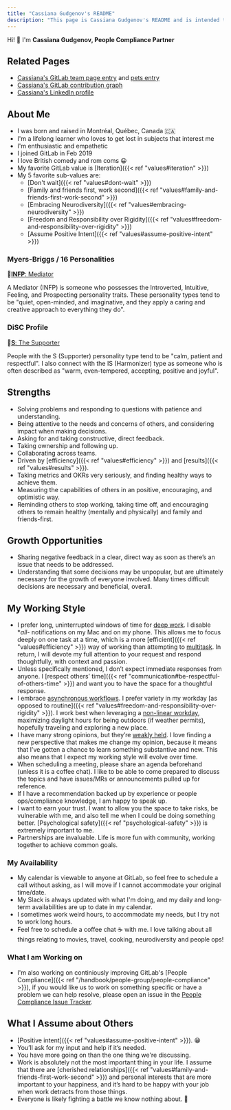 ```yaml
---
title: "Cassiana Gudgenov's README"
description: "This page is Cassiana Gudgenov's README and is intended to be helpful when interacting with her."
---
```


<!-- This template will help you build out your very own GitLab README, a great tool for transparently letting others know what it's like to work with you, and how you prefer to be communicated with. Each section is optional. You can remove those you aren't comfortable filling out, and add sections that are germane to you. -->

Hi! 👋 I'm **Cassiana Gudgenov, People Compliance Partner**

## Related Pages

- [Cassiana's GitLab team page entry](/handbook/company/team/#cgudgenov) and [pets entry](/handbook/company/team-pets/#110-marbles-kitty)
- [Cassiana's GitLab contribution graph](https://gitlab.com/cgudgenov)
- [Cassiana's LinkedIn profile](https://www.linkedin.com/in/cassianagudgenov/)

## About Me

- I was born and raised in Montréal, Québec, Canada 🇨🇦
- I'm a lifelong learner who loves to get lost in subjects that interest me
- I'm enthusiastic and empathetic
- I joined GitLab in Feb 2019
- I love British comedy and rom coms 😀
- My favorite GitLab value is [Iteration]({{< ref "values#iteration" >}})
- My 5 favorite sub-values are:
    - [Don't wait]({{< ref "values#dont-wait" >}})
    - [Family and friends first, work second]({{< ref "values#family-and-friends-first-work-second" >}})
    - [Embracing Neurodiversity]({{< ref "values#embracing-neurodiversity" >}})
    - [Freedom and Responsibility over Rigidity]({{< ref "values#freedom-and-responsibility-over-rigidity" >}})
    - [Assume Positive Intent]({{< ref "values#assume-positive-intent" >}})

### Myers-Briggs / 16 Personalities

🔗[**INFP**: Mediator](https://www.16personalities.com/infp-personality)

A Mediator (INFP) is someone who possesses the Introverted, Intuitive, Feeling, and Prospecting personality traits. These personality types tend to be "quiet, open-minded, and imaginative, and they apply a caring and creative approach to everything they do".

### DiSC Profile

🔗[**S**: The Supporter](https://www.crystalknows.com/disc/s-personality-type)

People with the S (Supporter) personality type tend to be "calm, patient and respectful". I also connect with the IS (Harmonizer) type as someone who is often described as "warm, even-tempered, accepting, positive and joyful".

## Strengths

- Solving problems and responding to questions with patience and understanding.
- Being attentive to the needs and concerns of others, and considering impact when making decisions.
- Asking for and taking constructive, direct feedback.
- Taking ownership and following up.
- Collaborating across teams.
- Driven by [efficiency]({{< ref "values#efficiency" >}}) and [results]({{< ref "values#results" >}}).
- Taking metrics and OKRs very seriously, and finding healthy ways to achieve them.
- Measuring the capabilities of others in an positive, encouraging, and optimistic way.
- Reminding others to stop working, taking time off, and encouraging others to remain healthy (mentally and physically) and family and friends-first.

## Growth Opportunities

- Sharing negative feedback in a clear, direct way as soon as there’s an issue that needs to be addressed.
- Understanding that some decisions may be unpopular, but are ultimately necessary for the growth of everyone involved. Many times difficult decisions are necessary and beneficial, overall.

## My Working Style

- I prefer long, uninterrupted windows of time for [deep work](/handbook/company/culture/all-remote/asynchronous/#mental-health). I disable **all*- notifications on my Mac and on my phone. This allows me to focus deeply on one task at a time, which is a more [efficient]({{< ref "values#efficiency" >}}) way of working than attempting to [multitask](https://signalvnoise.com/posts/1589-multitasking-is-the-fastest-way-to-mediocrity). In return, I will devote my full attention to your request and respond thoughtfully, with context and passion.
- Unless specifically mentioned, I don’t expect immediate responses from anyone. I [respect others’ time]({{< ref "communication#be-respectful-of-others-time" >}}) and want you to have the space for a thoughtful response.
- I embrace [asynchronous workflows](/handbook/company/culture/all-remote/asynchronous/). I prefer variety in my workday [as opposed to routine]({{< ref "values#freedom-and-responsibility-over-rigidity" >}}). I work best when leveraging a [non-linear workday](/handbook/company/culture/all-remote/non-linear-workday/), maximizing daylight hours for being outdoors (if weather permits), hopefully traveling and exploring a new place.
- I have many strong opinions, but they’re [weakly held](https://blog.codinghorror.com/strong-opinions-weakly-held/). I love finding a new perspective that makes me change my opinion, because it means that I’ve gotten a chance to learn something substantive and new. This also means that I expect my working style will evolve over time.
- When scheduling a meeting, please share an agenda beforehand (unless it is a coffee chat). I like to be able to come prepared to discuss the topics and have issues/MRs or announcements pulled up for reference.
- If I have a recommendation backed up by experience or people ops/compliance knowledge, I am happy to speak up.
- I want to earn your trust. I want to allow you the space to take risks, be vulnerable with me, and also tell me when I could be doing something better. [Psychological safety]({{< ref "psychological-safety" >}}) is extremely important to me.
- Partnerships are invaluable. Life is more fun with community, working together to achieve common goals.

### My Availability

- My calendar is viewable to anyone at GitLab, so feel free to schedule a call without asking, as I will move if I cannot accommodate your original time/date.
- My Slack is always updated with what I'm doing, and my daily and long-term availabilities are up to date in my calendar.
- I sometimes work weird hours, to accommodate my needs, but I try not to work long hours.
- Feel free to schedule a coffee chat ☕ with me. I love talking about all things relating to movies, travel, cooking, neurodiversity and people ops!

### What I am Working on

- I'm also working on continiously improving GitLab's [People Compliance]({{< ref "/handbook/people-group/people-compliance" >}}), if you would like us to work on something specific or have a problem we can help resolve, please open an issue in the [People Compliance Issue Tracker](https://gitlab.com/gitlab-com/people-group/compliance/-/issues).

## What I Assume about Others

- [Positive intent]({{< ref "values#assume-positive-intent" >}}). 😁
- You’ll ask for my input and help if it’s needed.
- You have more going on than the one thing we're discussing.
- Work is absolutely not the most important thing in your life. I assume that there are [cherished relationships]({{< ref "values#family-and-friends-first-work-second" >}}) and personal interests that are more important to your happiness, and it’s hard to be happy with your job when work detracts from those things.
- Everyone is likely fighting a battle we know nothing about. 💛
